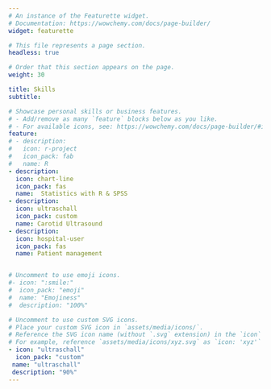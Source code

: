 ```yaml
---
# An instance of the Featurette widget.
# Documentation: https://wowchemy.com/docs/page-builder/
widget: featurette

# This file represents a page section.
headless: true

# Order that this section appears on the page.
weight: 30

title: Skills
subtitle:

# Showcase personal skills or business features.
# - Add/remove as many `feature` blocks below as you like.
# - For available icons, see: https://wowchemy.com/docs/page-builder/#icons
feature:
# - description:
#   icon: r-project
#   icon_pack: fab
#   name: R
- description:
  icon: chart-line
  icon_pack: fas
  name:  Statistics with R & SPSS
- description:
  icon: ultraschall
  icon_pack: custom
  name: Carotid Ultrasound
- description:
  icon: hospital-user
  icon_pack: fas
  name: Patient management


# Uncomment to use emoji icons.
#- icon: ":smile:"
#  icon_pack: "emoji"
#  name: "Emojiness"
#  description: "100%"  

# Uncomment to use custom SVG icons.
# Place your custom SVG icon in `assets/media/icons/`.
# Reference the SVG icon name (without `.svg` extension) in the `icon` field.
# For example, reference `assets/media/icons/xyz.svg` as `icon: 'xyz'`
- icon: "ultraschall"
  icon_pack: "custom"
 name: "ultraschall"
 description: "90%"
---
```

